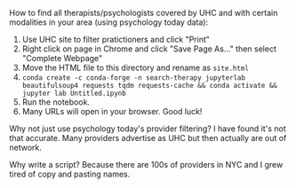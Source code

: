 How to find all therapists/psychologists covered by UHC and with certain modalities in your area (using psychology today data):

1. Use UHC site to filter pratictioners and click "Print"
2. Right click on page in Chrome and click "Save Page As..." then select "Complete Webpage"
3. Move the HTML file to this directory and rename as `site.html`
4. `conda create -c conda-forge -n search-therapy jupyterlab beautifulsoup4 requests tqdm requests-cache && conda activate && jupyter lab Untitled.ipynb`
5. Run the notebook.
6. Many URLs will open in your browser. Good luck!


Why not just use psychology today's provider filtering? I have found it's not that accurate. Many providers advertise as UHC but then actually are out of network.

Why write a script? Because there are 100s of providers in NYC and I grew tired of copy and pasting names.